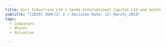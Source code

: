 ```yaml
---
title: Kiri Industries Ltd v Senda International Capital Ltd and another
subtitle: "[2019] SGHC(I) 2 / Decision Date: 12\_March\_2019"
tags:
  - Companies
  - Shares
  - Valuation

---
```

